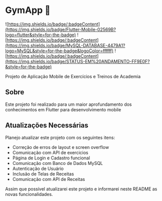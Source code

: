 # GymApp 💪

![https://img.shields.io/badge/:badgeContent](https://img.shields.io/badge/Flutter-Mobile-02569B?logo=flutter&style=for-the-badge) ![https://img.shields.io/badge/:badgeContent](https://img.shields.io/badge/MySQL-DATABASE-4479A1?logo=MySQL&style=for-the-badge&logoColor=ffffff) ![https://img.shields.io/badge/:badgeContent](https://img.shields.io/badge/STATUS-EM%20ANDAMENTO-FF9E0F?&style=for-the-badge)


Projeto de Aplicação Mobile de Exercícios e Treinos de Academia
## Sobre
Este projeto foi realizado para um maior aprofundamento dos conhecimentos em Flutter para desenvolvimento mobile

## Atualizações Necessárias
Planejo atualizar este projeto com os seguintes itens:
 - Correção de erros de layout e screen overflow
 - Comunicação com API de exercicios
 - Página de Login e Cadastro funcional
 - Comunicação com Banco de Dados MySQL
 - Autenticação de Usuário
 - Inclusão de Telas de Receitas
 - Comunicação com API de Receitas

Assim que possível atualizarei este projeto e informarei neste README as novas funcionalidades.

